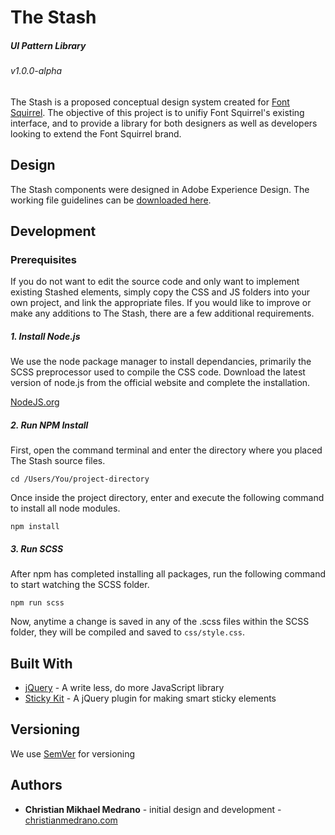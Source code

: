 # The Stash

##### UI Pattern Library 

###### v1.0.0-alpha

The Stash is a proposed conceptual design system created for [Font Squirrel](http://fontsquirrel.com). The objective of this project is to unifiy Font Squirrel's existing interface, and to provide a library for both designers as well as developers looking to extend the Font Squirrel brand.

## Design

The Stash components were designed in Adobe Experience Design. The working file guidelines can be [downloaded here]().

## Development

### Prerequisites

If you do not want to edit the source code and only want to implement existing Stashed elements, simply copy the CSS and JS folders into your own project, and link the appropriate files. If you would like to improve or make any additions to The Stash, there are a few additional requirements.

##### 1. Install Node.js

We use the node package manager to install dependancies, primarily the SCSS preprocessor used to compile the CSS code. Download the latest version of node.js from the official website and complete the installation.

[NodeJS.org](https://nodejs.org/)

##### 2. Run NPM Install

First, open the command terminal and enter the directory where you placed The Stash source files.
```
cd /Users/You/project-directory
```
Once inside the project directory, enter and execute the following command to install all node modules.
```
npm install
```

##### 3. Run SCSS

After npm has completed installing all packages, run the following command to start watching the SCSS folder.
```
npm run scss
```
Now, anytime a change is saved in any of the .scss files within the SCSS folder, they will be compiled and saved to `css/style.css`.

## Built With

* [jQuery](https://jquery.com/) - A write less, do more JavaScript library
* [Sticky Kit](http://leafo.net/sticky-kit/) - A jQuery plugin for making smart sticky elements

## Versioning

We use [SemVer](https://semver.org/) for versioning

## Authors

* **Christian Mikhael Medrano** - initial design and development - [christianmedrano.com](http://christianmedrano.com)

